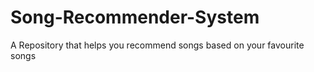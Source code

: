 # Song-Recommender-System
A Repository that helps you recommend songs based on your favourite songs
